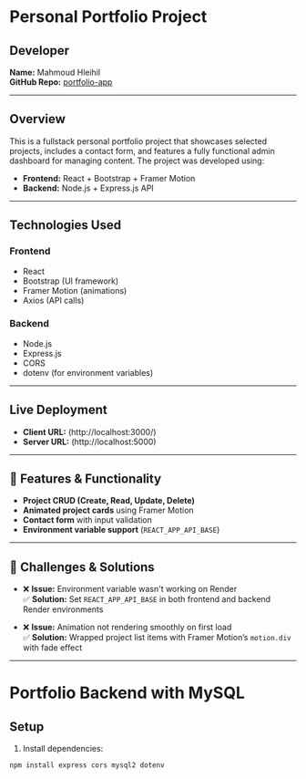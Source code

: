 # Personal Portfolio Project

## Developer

**Name:** Mahmoud Hleihil  
**GitHub Repo:** [portfolio-app](https://github.com/MahmoudHleihil/portfolio-app.git)

---

## Overview

This is a fullstack personal portfolio project that showcases selected projects, includes a contact form, and features a fully functional admin dashboard for managing content. The project was developed using:

- **Frontend:** React + Bootstrap + Framer Motion
- **Backend:** Node.js + Express.js API

---

## Technologies Used

### Frontend

- React
- Bootstrap (UI framework)
- Framer Motion (animations)
- Axios (API calls)

### Backend

- Node.js
- Express.js
- CORS
- dotenv (for environment variables)

---

## Live Deployment

- **Client URL:** (http://localhost:3000/)
- **Server URL:** (http://localhost:5000)

---

## 🧪 Features & Functionality

- **Project CRUD (Create, Read, Update, Delete)**
- **Animated project cards** using Framer Motion
- **Contact form** with input validation
- **Environment variable support** (`REACT_APP_API_BASE`)

---

## 🧠 Challenges & Solutions

- ❌ **Issue:** Environment variable wasn't working on Render  
  ✅ **Solution:** Set `REACT_APP_API_BASE` in both frontend and backend Render environments

- ❌ **Issue:** Animation not rendering smoothly on first load  
  ✅ **Solution:** Wrapped project list items with Framer Motion’s `motion.div` with fade effect

---
# Portfolio Backend with MySQL

## Setup

1. Install dependencies:
```bash
npm install express cors mysql2 dotenv
